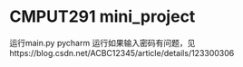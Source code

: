 # CMPUT291 mini_project
运行main.py
pycharm 运行如果输入密码有问题，见https://blog.csdn.net/ACBC12345/article/details/123300306
